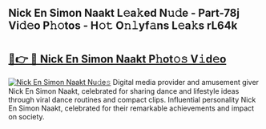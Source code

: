 ## Nick En Simon Naakt L𝚎a𝚔ed N𝚞𝚍e - Part-78j Vi𝚍𝚎o P𝚑𝚘tos - H𝚘𝚝 O𝚗𝚕yf𝚊ns L𝚎a𝚔s rL64k

# <h2><a href="http://kfd9qa.oniu.top/?m=Nick+En+Simon+Naakt">🔗👉 🔴 Nick En Simon Naakt P𝚑ot𝚘𝚜 V𝚒d𝚎o</a></h2>

[![Nick En Simon Naakt Nu𝚍e𝚜](https://i.imgur.com/0qMVB7G.gif)](http://kfd9qa.oniu.top/?m=Nick+En+Simon+Naakt)
Digital media provider and amusement giver Nick En Simon Naakt, celebrated for sharing dance and lifestyle ideas through viral dance routines and compact clips. Influential personality Nick En Simon Naakt, celebrated for their remarkable achievements and impact on society.  
